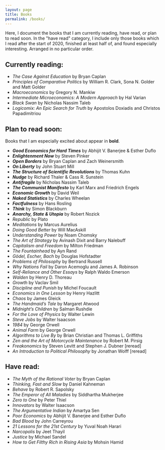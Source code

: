 ```yaml
---
layout: page
title: Books
permalink: /books/
---
```

Here, I document the books that I am currently reading, have read, or plan to read soon. In the "have read" category, I include only those books which I read after the start of 2020, finished at least half of, and found especially interesting. Arranged in no particular order.

## Currently reading:

- *The Case Against Education* by Bryan Caplan
- *Principles of Comparative Politics* by William R. Clark, Sona N. Golder and Matt Golder
- *Macroeconomics* by Gregory N. Mankiw
- *Intermediate Microeconomics: A Modern Approach* by Hal Varian
- *Black Swan* by Nicholas Nassim Taleb
-	*Logicomix: An Epic Search for Truth* by Apostolos Doxiadis and Christos Papadimitriou

## Plan to read soon:

Books that I am especially excited about appear in __bold__. 

-	__*Good Economics for Hard Times*__ by Abhijit V. Banerjee & Esther Duflo
-	__*Enlightenment Now*__ by Steven Pinker
-	__*Open Borders*__ by Bryan Caplan and Zach Weinersmith
-	__*On Liberty*__ by John Stuart Mill
- __*The Structure of Scientific Revolutions*__ by Thomas Kuhn
-	__*Nudge*__ by Richard Thaler & Cass R. Sunstein
-	__*Antifragile*__ by Nicholas Nassim Taleb
-	__*The Communist Manifesto*__ by Karl Marx and Friedrich Engels
-	__*Economic Growth*__ by David Weil
-	__*Naked Statistics*__ by Charles Wheelan
- __*Factfulness*__ by Hans Rosling
-	__*Think*__ by Simon Blackburn
-	__*Anarchy, State & Utopia*__ by Robert Nozick
- *Republic* by Plato
- *Meditations* by Marcus Aurelius
- *Doing Good Better* by Will MacAskill
-	*Understanding Power* by Noam Chomsky
-	*The Art of Strategy* by Avinash Dixit and Barry Nalebuff
-	*Capitalism and Freedom* by Milton Friedman
- *The Fountainhead* by Ayn Rand
-	*Gödel, Escher, Bach* by Douglas Hofstadter
-	*Problems of Philosophy* by Bertrand Russell
-	*Why Nations Fail* by Daron Acemoglu and James A. Robinson
-	*Self-Reliance and Other Essays* by Ralph Waldo Emerson
- *Walden* by Henry D. Thoreau
-	*Growth* by Vaclav Smil
-	*Discipline and Punish* by Michel Foucault 
- *Economics in One Lesson* by Henry Hazlitt
-	*Chaos* by James Gleick
-	*The Handmaid’s Tale* by Margaret Atwood
-	*Midnight’s Children* by Salman Rushdie
-	*For the Love of Physics* by Walter Lewin
-	*Steve Jobs* by Walter Isaacson
-	*1984* by George Orwell
-	*Animal Farm* by George Orwell
- *Algorithms to Live By* by Brian Christian and Thomas L. Griffiths
- *Zen and the Art of Motorcycle Maintenance* by Robert M. Pirsig
-	*Freakonomics* by Steven Levitt and Stephen J. Dubner \[reread\] 
-	*An Introduction to Political Philosophy* by Jonathan Wolff \[reread\]

## Have read:

- *The Myth of the Rational Voter* by Bryan Caplan
- *Thinking, Fast and Slow* by Daniel Kahneman
- *Behave* by Robert R. Sapolsky
- *The Emperor of All Maladies* by Siddhartha Mukherjee
- *Zero to One* by Peter Thiel
- *Innovators* by Walter Isaacson
- *The Argumentative Indian* by Amartya Sen
- *Poor Economics* by Abhijit V. Banerjee and Esther Duflo
- *Bad Blood* by John Carreyrou
- *21 Lessons for the 21st Century* by Yuval Noah Harari
- *Narcopolis* by Jeet Thayil
- *Justice* by Michael Sandel
- *How to Get Filthy Rich in Rising Asia* by Mohsin Hamid
